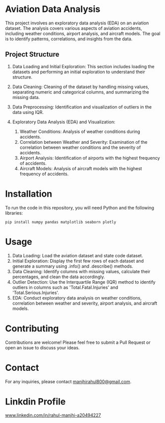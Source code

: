 # Aviation Data Analysis

This project involves an exploratory data analysis (EDA) on an aviation dataset. The analysis covers various aspects of aviation accidents, including weather conditions, airport analysis, and aircraft models. The goal is to identify patterns, correlations, and insights from the data.



## Project Structure

1. Data Loading and Initial Exploration: This section includes loading the datasets and performing an initial exploration to understand their structure.  
2. Data Cleaning: Cleaning of the dataset by handling missing values, separating numeric and categorical columns, and summarizing the missing data.  
3. Data Preprocessing: Identification and visualization of outliers in the data using IQR.  
4. Exploratory Data Analysis (EDA) and Visualization:
     
      1. Weather Conditions: Analysis of weather conditions during accidents.      
      2. Correlation between Weather and Severity: Examination of the correlation between weather conditions and the severity of accidents.    
      3. Airport Analysis: Identification of airports with the highest frequency of accidents.    
      4. Aircraft Models: Analysis of aircraft models with the highest frequency of accidents.    

# Installation
To run the code in this repository, you will need Python and the following libraries:

    pip install numpy pandas matplotlib seaborn plotly

# Usage

1. Data Loading: Load the aviation dataset and state code dataset. 
2. Initial Exploration: Display the first few rows of each dataset and generate a summary using .info() and .describe() methods.
3. Data Cleaning: Identify columns with missing values, calculate their percentages, and clean the data accordingly.
4. Outlier Detection: Use the Interquartile Range (IQR) method to identify outliers in columns such as 'Total.Fatal.Injuries' and 'Total.Serious.Injuries'.
5. EDA: Conduct exploratory data analysis on weather conditions, correlation between weather and severity, airport analysis, and aircraft models.


# Contributing
Contributions are welcome! Please feel free to submit a Pull Request or open an issue to discuss your ideas.

# Contact
For any inquiries, please contact manjhirahul800@gmail.com.

# Linkdin Profile 
www.linkedin.com/in/rahul-manjhi-a20494227

